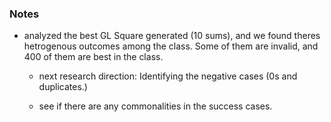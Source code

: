 ### Notes

- analyzed the best GL Square generated (10 sums), and we found theres hetrogenous outcomes among the class. Some of them are invalid, and 400 of them are best in the class. 

    - next research direction: Identifying the negative cases (0s and duplicates.)

    - see if there are any commonalities in the success cases. 